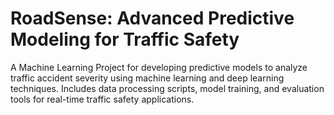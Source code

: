 # RoadSense: Advanced Predictive Modeling for Traffic Safety
A Machine Learning Project for developing predictive models to analyze traffic accident severity using machine learning and deep learning techniques. Includes data processing scripts, model training, and evaluation tools for real-time traffic safety applications.
